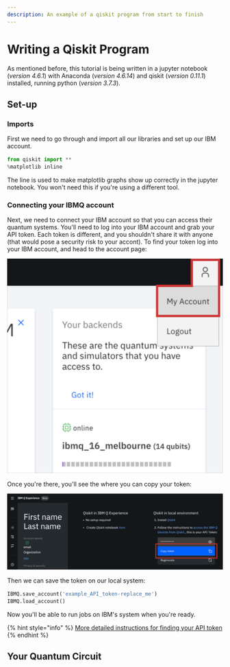 ```yaml
---
description: An example of a qiskit program from start to finish
---
```


# Writing a Qiskit Program

As mentioned before, this tutorial is being written in a jupyter notebook \(_version 4.6.1_\) with Anaconda \(_version 4.6.14_\) and qiskit \(_version 0.11.1_\) installed, running python \(_version 3.7.3_\).

## Set-up

### Imports

First we need to go through and import all our libraries and set up our IBM account.

```python
from qiskit import **
%matplotlib inline
```

The line is used to make matplotlib graphs show up correctly in the jupyter notebook. You won't need this if you're using a different tool.

### Connecting your IBMQ account

Next, we need to connect your IBM account so that you can access their quantum systems. You'll need to log into your IBM account and grab your API token. Each token is different, and you shouldn't share it with anyone \(that would pose a security risk to your accont\). To find your token log into your IBM account, and head to the account page:

![A screenshot show where the account page can be found](../.gitbook/assets/image%20%2829%29.png)

Once you're there, you'll see the where you can copy your token:

![A screenshot showing where the copy token button can be found](../.gitbook/assets/image%20%2843%29.png)

Then we can save the token on our local system:

```python
IBMQ.save_account('example_API_token-replace_me')
IBMQ.load_account()
```

Now you'll be able to run jobs on IBM's system when you're ready.

{% hint style="info" %}
[More detailed instructions for finding your API token](https://qiskit.org/documentation/install.html#access-ibm-quantum-systems)
{% endhint %}

## Your Quantum Circuit




